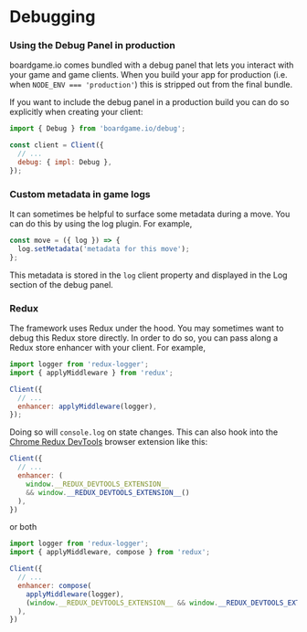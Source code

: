 # Debugging

### Using the Debug Panel in production

boardgame.io comes bundled with a debug panel that lets you
interact with your game and game clients. When you build your app
for production (i.e. when `NODE_ENV === 'production'`) this is stripped
out from the final bundle.

If you want to include the debug panel in a production build you can
do so explicitly when creating your client:

```js
import { Debug } from 'boardgame.io/debug';

const client = Client({
  // ...
  debug: { impl: Debug },
});
```

### Custom metadata in game logs

It can sometimes be helpful to surface some metadata during a move.
You can do this by using the log plugin. For example,

```js
const move = ({ log }) => {
  log.setMetadata('metadata for this move');
};
```

This metadata is stored in the `log` client property and displayed
in the Log section of the debug panel.

### Redux

The framework uses Redux under the hood.
You may sometimes want to debug this Redux store directly.
In order to do so, you can pass along a Redux store enhancer
with your client. For example,

```js
import logger from 'redux-logger';
import { applyMiddleware } from 'redux';

Client({
  // ...
  enhancer: applyMiddleware(logger),
});
```

Doing so will `console.log` on state changes. This can also hook into the [Chrome Redux DevTools](http://extension.remotedev.io/) browser extension like this:

```js
Client({
  // ...
  enhancer: (
    window.__REDUX_DEVTOOLS_EXTENSION__
    && window.__REDUX_DEVTOOLS_EXTENSION__()
  ),
})
```

or both

```js
import logger from 'redux-logger';
import { applyMiddleware, compose } from 'redux';

Client({
  // ...
  enhancer: compose(
    applyMiddleware(logger),
    (window.__REDUX_DEVTOOLS_EXTENSION__ && window.__REDUX_DEVTOOLS_EXTENSION__())
  ),
})
```
